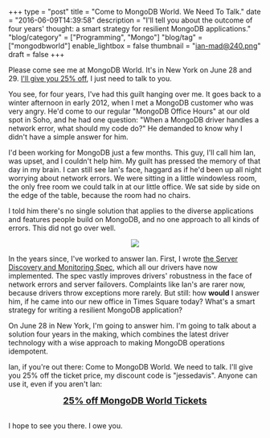 +++
type = "post"
title = "Come to MongoDB World. We Need To Talk."
date = "2016-06-09T14:39:58"
description = "I'll tell you about the outcome of four years' thought: a smart strategy for resilient MongoDB applications."
"blog/category" = ["Programming", "Mongo"]
"blog/tag" = ["mongodbworld"]
enable_lightbox = false
thumbnail = "ian-mad@240.png"
draft = false
+++

<p>Please come see me at MongoDB World. It's in New York on June 28 and 29. <a href="http://www.eventbrite.com/e/mongodb-world-2016-registration-19019600136?discount=jessedavis">I'll give you 25% off</a>, I just need to talk to you.</p>
<p>You see, for four years, I've had this guilt hanging over me. It goes back to a winter afternoon in early 2012, when I met a MongoDB customer who was very angry. He'd come to our regular "MongoDB Office Hours" at our old spot in Soho, and he had one question: "When a MongoDB driver handles a network error, what should my code do?"  He demanded to know why I didn't have a simple answer for him.</p>
<p>I'd been working for MongoDB just a few months. This guy, I'll call him Ian, was upset, and I couldn't help him. My guilt has pressed the memory of that day in my brain. I can still see Ian's face, haggard as if he'd been up all night worrying about network errors. We were sitting in a little windowless room, the only free room we could talk in at our little office. We sat side by side on the edge of the table, because the room had no chairs.</p>
<p>I told him there's no single solution that applies to the diverse applications and features people build on MongoDB, and no one approach to all kinds of errors. This did not go over well.</p>
<div style="text-align: center">
<img src="ian-mad.png">
</div>

<p>In the years since, I've worked to answer Ian. First, I wrote <a href="/blog/server-discovery-and-monitoring-in-pymongo-perl-and-c/">the Server Discovery and Monitoring Spec</a>, which all our drivers have now implemented. The spec vastly improves drivers' robustness in the face of network errors and server failovers. Complaints like Ian's are rarer now, because drivers throw exceptions more rarely. But still: how <strong>would</strong> I answer him, if he came into our new office in Times Square today? What's a smart strategy for writing a resilient MongoDB application?</p>
<p>On June 28 in New York, I'm going to answer him. I'm going to talk about a solution four years in the making, which combines the latest driver technology with a wise approach to making MongoDB operations idempotent.</p>
<p>Ian, if you're out there: Come to MongoDB World. We need to talk. I'll give you 25% off the ticket price, my discount code is "jessedavis". Anyone can use it, even if you aren't Ian:</p>
<div style="text-align: center">
<a style="font-weight: bold; font-size: large" href="http://www.eventbrite.com/e/mongodb-world-2016-registration-19019600136?discount=jessedavis">25% off MongoDB World Tickets</a>
</div>

<p><br>
I hope to see you there. I owe you.</p>
    